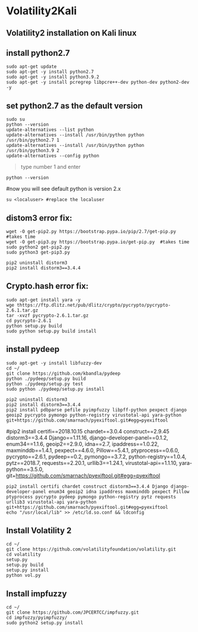 # Volatility2Kali
## Volatility2 installation on Kali linux

## install python2.7
    sudo apt-get update 
    sudo apt-get -y install python2.7
    sudo apt-get -y install python3.9.2
    sudo apt-get -y install pcregrep libpcre++-dev python-dev python2-dev -y

## set python2.7 as the default version
    sudo su
    python --version 
    update-alternatives --list python 
    update-alternatives --install /usr/bin/python python /usr/bin/python2.7 1 
    update-alternatives --install /usr/bin/python python /usr/bin/python3.9 2 
    update-alternatives --config python  
> type number 1 and enter

    python --version
#now you will see default python is version 2.x



    su <localuser> #replace the localuser
## distom3 error fix: 
    wget -O get-pip2.py https://bootstrap.pypa.io/pip/2.7/get-pip.py #takes time
    wget -O get-pip3.py https://bootstrap.pypa.io/get-pip.py  #takes time
    sudo python2 get-pip2.py
    sudo python3 get-pip3.py

    pip2 uninstall distorm3
    pip2 install distorm3==3.4.4

## Crypto.hash error fix:
    sudo apt-get install yara -y
    wge thttps://ftp.dlitz.net/pub/dlitz/crypto/pycrypto/pycrypto-2.6.1.tar.gz
    tar -xvzf pycrypto-2.6.1.tar.gz
    cd pycrypto-2.6.1
    python setup.py build
    sudo python setup.py build install


## install pydeep
    sudo apt-get -y install libfuzzy-dev
    cd ~/
    git clone https://github.com/kbandla/pydeep
    python ./pydeep/setup.py build
    python ./pydeep/setup.py test
    sudo python ./pydeep/setup.py install

    pip2 uninstall distorm3
    pip2 install distorm3==3.4.4
    pip2 install pdbparse pefile pyimpfuzzy libpff-python pexpect django geoip2 pycrypto pymongo python-registry virustotal-api yara-python git+https://github.com/smarnach/pyexiftool.git#egg=pyexiftool
    
#pip2 install certifi==2018.10.15 chardet==3.0.4 construct==2.9.45 distorm3==3.4.4 Django==1.11.16, django-developer-panel==0.1.2, enum34==1.1.6, geoip2==2.9.0, idna==2.7, ipaddress==1.0.22, maxminddb==1.4.1, pexpect==4.6.0, Pillow==5.4.1, ptyprocess==0.6.0, pycrypto==2.6.1, pydeep==0.2, pymongo==3.7.2, python-registry==1.0.4, pytz==2018.7, requests==2.20.1, urllib3==1.24.1, virustotal-api==1.1.10, yara-python==3.5.0, git+https://github.com/smarnach/pyexiftool.git#egg=pyexiftool

    pip2 install certifi chardet construct distorm3==3.4.4 Django django-developer-panel enum34 geoip2 idna ipaddress maxminddb pexpect Pillow ptyprocess pycrypto pydeep pymongo python-registry pytz requests urllib3 virustotal-api yara-python git+https://github.com/smarnach/pyexiftool.git#egg=pyexiftool
    echo "/usr/local/lib" >> /etc/ld.so.conf && ldconfig
    
## Install Volatility 2
    cd ~/
    git clone https://github.com/volatilityfoundation/volatility.git
    cd volatility
    setup.py
    setup.py build
    setup.py install
    python vol.py
    
## Install impfuzzy
    cd ~/
    git clone https://github.com/JPCERTCC/impfuzzy.git
    cd impfuzzy/pyimpfuzzy/
    sudo python2 setup.py install

